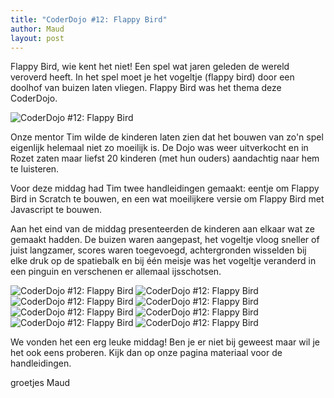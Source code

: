 ```yaml
---
title: "CoderDojo #12: Flappy Bird"
author: Maud
layout: post
---
```

Flappy Bird, wie kent het niet! Een spel wat jaren geleden de wereld veroverd heeft. In het spel moet je het vogeltje (flappy bird) door een doolhof van buizen laten vliegen. Flappy Bird was het thema deze CoderDojo.

![CoderDojo #12: Flappy Bird](/static/img/blog/Flappybirdlogo.jpg)

Onze mentor Tim wilde de kinderen laten zien dat het bouwen van zo'n spel eigenlijk helemaal niet zo moeilijk is. De Dojo was weer uitverkocht en in Rozet zaten maar liefst 20 kinderen (met hun ouders) aandachtig naar hem te luisteren.

Voor deze middag had Tim twee handleidingen gemaakt: eentje om Flappy Bird in Scratch te bouwen, en een wat moeilijkere versie om Flappy Bird met Javascript te bouwen.

Aan het eind van de middag presenteerden de kinderen aan elkaar wat ze gemaakt hadden. De buizen waren aangepast, het vogeltje vloog sneller of juist langzamer, scores waren toegevoegd, achtergronden wisselden bij elke druk op de spatiebalk en bij één meisje was het vogeltje veranderd in een pinguin en verschenen er allemaal ijsschotsen.

![CoderDojo #12: Flappy Bird](/static/img/blog/IMG_7054-e1505650954190.jpg)
![CoderDojo #12: Flappy Bird](/static/img/blog/IMG_7063-e1505650585715.jpg)
![CoderDojo #12: Flappy Bird](/static/img/blog/IMG_7064-e1505650564841.jpg)
![CoderDojo #12: Flappy Bird](/static/img/blog/IMG_7062-e1505650600843.jpg)
![CoderDojo #12: Flappy Bird](/static/img/blog/IMG_7059.jpg)
![CoderDojo #12: Flappy Bird](/static/img/blog/IMG_7060-e1505650719802.jpg)
![CoderDojo #12: Flappy Bird](/static/img/blog/IMG_7058-e1505650897802.jpg)
![CoderDojo #12: Flappy Bird](/static/img/blog/IMG_7056-e1505650840406.jpg)

We vonden het een erg leuke middag! Ben je er niet bij geweest maar wil je het ook eens proberen. Kijk dan op onze pagina materiaal voor de handleidingen.

groetjes Maud